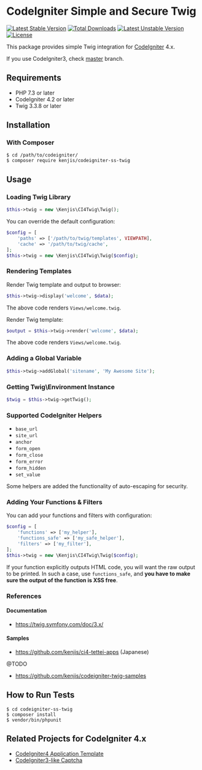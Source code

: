 # CodeIgniter Simple and Secure Twig

[![Latest Stable Version](https://poser.pugx.org/kenjis/codeigniter-ss-twig/v/stable)](https://packagist.org/packages/kenjis/codeigniter-ss-twig) [![Total Downloads](https://poser.pugx.org/kenjis/codeigniter-ss-twig/downloads)](https://packagist.org/packages/kenjis/codeigniter-ss-twig) [![Latest Unstable Version](https://poser.pugx.org/kenjis/codeigniter-ss-twig/v/unstable)](https://packagist.org/packages/kenjis/codeigniter-ss-twig) [![License](https://poser.pugx.org/kenjis/codeigniter-ss-twig/license)](https://packagist.org/packages/kenjis/codeigniter-ss-twig)

This package provides simple Twig integration for [CodeIgniter](https://github.com/codeigniter4/CodeIgniter4) 4.x.

If you use CodeIgniter3, check [master](https://github.com/kenjis/codeigniter-ss-twig/tree/master) branch.

## Requirements

* PHP 7.3 or later
* CodeIgniter 4.2 or later
* Twig 3.3.8 or later

## Installation

### With Composer

~~~
$ cd /path/to/codeigniter/
$ composer require kenjis/codeigniter-ss-twig
~~~

## Usage

### Loading Twig Library

~~~php
$this->twig = new \Kenjis\CI4Twig\Twig();
~~~

You can override the default configuration:

~~~php
$config = [
	'paths' => ['/path/to/twig/templates', VIEWPATH],
	'cache' => '/path/to/twig/cache',
];
$this->twig = new \Kenjis\CI4Twig\Twig($config);
~~~

### Rendering Templates

Render Twig template and output to browser:

~~~php
$this->twig->display('welcome', $data);
~~~

The above code renders `Views/welcome.twig`.

Render Twig template:

~~~php
$output = $this->twig->render('welcome', $data);
~~~

The above code renders `Views/welcome.twig`.

### Adding a Global Variable

~~~php
$this->twig->addGlobal('sitename', 'My Awesome Site');
~~~

### Getting Twig\Environment Instance

~~~php
$twig = $this->twig->getTwig();
~~~

### Supported CodeIgniter Helpers

* `base_url`
* `site_url`
* `anchor`
* `form_open`
* `form_close`
* `form_error`
* `form_hidden`
* `set_value`

Some helpers are added the functionality of auto-escaping for security.

### Adding Your Functions & Filters

You can add your functions and filters with configuration:

~~~php
$config = [
	'functions' => ['my_helper'],
	'functions_safe' => ['my_safe_helper'],
	'filters' => ['my_filter'],
];
$this->twig = new \Kenjis\CI4Twig\Twig($config);
~~~

If your function explicitly outputs HTML code, you will want the raw output to be printed. In such a case, use `functions_safe`, and **you have to make sure the output of the function is XSS free**.

### References

#### Documentation

* https://twig.symfony.com/doc/3.x/

#### Samples

* https://github.com/kenjis/ci4-tettei-apps (Japanese)

@TODO

* https://github.com/kenjis/codeigniter-twig-samples

## How to Run Tests

~~~
$ cd codeigniter-ss-twig
$ composer install
$ vendor/bin/phpunit
~~~

## Related Projects for CodeIgniter 4.x

- [CodeIgniter4 Application Template](https://github.com/kenjis/ci4-app-template)
- [CodeIgniter3-like Captcha](https://github.com/kenjis/ci3-like-captcha)
